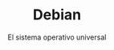 <!DOCTYPE html>
<html lang="es">
<head>
    <meta charset="UTF-8">
    <meta name="viewport" content="width=device-width, initial-scale=1.0">
    <meta name="description" content="Información sobre el sistema operativo Debian">
    <title>Debian - Sistema Operativo</title>
    <link rel="stylesheet" href="styles.css">
</head>
<body>
    <header>
        <h1>Debian</h1>
        <p>El sistema operativo universal</p>
    </header>
